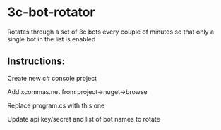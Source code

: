 # 3c-bot-rotator
Rotates through a set of 3c bots every couple of minutes so that only a single bot in the list is enabled

## Instructions:
Create new c# console project

Add xcommas.net from project->nuget->browse

Replace program.cs with this one

Update api key/secret and list of bot names to rotate

